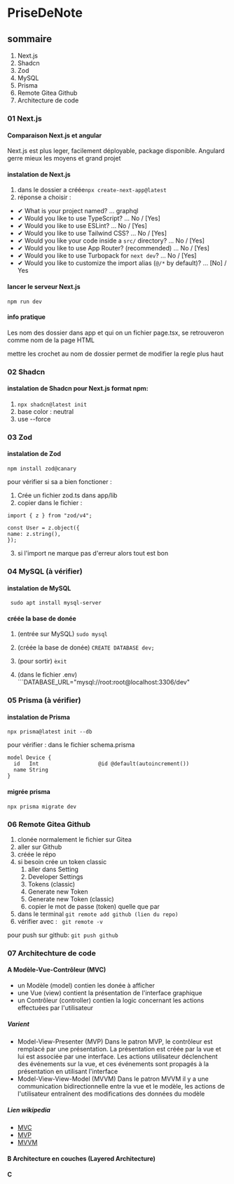 # PriseDeNote

## sommaire

1. Next.js
2. Shadcn
3. Zod
4. MySQL
5. Prisma
6. Remote Gitea Github
7. Architecture de code

### 01 Next.js

#### Comparaison Next.js et angular

Next.js est plus leger, facilement déployable, package disponible.
Angulard gerre mieux les moyens et grand projet

#### instalation de Next.js

1. dans le dossier a créée```npx create-next-app@latest```
2. réponse a choisir :
  - ✔ What is your project named? … graphql
  - ✔ Would you like to use TypeScript? … No / [Yes]
  - ✔ Would you like to use ESLint? … No / [Yes]
  - ✔ Would you like to use Tailwind CSS? … No / [Yes]
  - ✔ Would you like your code inside a `src/` directory? … No / [Yes]
  - ✔ Would you like to use App Router? (recommended) … No / [Yes]
  - ✔ Would you like to use Turbopack for `next dev`? … No / [Yes]
  - ✔ Would you like to customize the import alias (`@/*` by default)? … [No] / Yes

#### lancer le serveur Next.js
```npm run dev```

#### info pratique

Les nom des dossier dans app et qui on un fichier page.tsx, se retrouveron comme nom de la page HTML

mettre les crochet au nom de dossier permet de modifier la regle plus haut

### 02 Shadcn

#### instalation de Shadcn pour Next.js format npm:

1. ```npx shadcn@latest init```
2. base color : neutral
3. use --force

### 03 Zod

#### instalation de Zod

```npm install zod@canary```

pour vérifier si sa a bien fonctioner :

1. Crée un fichier zod.ts dans app/lib
2. copier dans le fichier :
  ```
import { z } from "zod/v4";
 
const User = z.object({
  name: z.string(),
});
```
3. si l'import ne marque pas d'erreur alors tout est bon

### 04 MySQL (à vérifier)

#### instalation de MySQL

``` sudo apt install mysql-server```

#### créée la base de donée

1. (entrée sur MySQL) ```sudo mysql```
2. (créée la base de donée) ```CREATE DATABASE dev;```
3. (pour sortir) ```èxit```
   
4. (dans le fichier .env) ```DATABASE_URL="mysql://root:root@localhost:3306/dev"

### 05 Prisma (à vérifier)

#### instalation de Prisma

```npx prisma@latest init --db```

pour vérifier :
dans le fichier schema.prisma

```
model Device {
  id   Int                   @id @default(autoincrement())
  name String
}
```

#### migrée prisma

```npx prisma migrate dev```

### 06 Remote Gitea Github

1. clonée normalement le fichier sur Gitea
2. aller sur Github
3. créée le répo
4. si besoin crée un token classic
   1. aller dans Setting
   2. Developer Settings
   3. Tokens (classic)
   4. Generate new Token
   5. Generate new Token (classic)
   6. copier le mot de passe (token) quelle que par
6. dans le terminal ```git remote add github (lien du repo)```
7. vérifier avec : ``` git remote -v```

pour push sur github: ```git push github```

### 07 Architechture de code

#### A Modèle-Vue-Contrôleur (MVC)

- un Modèle (model) contien les donée à afficher
- une Vue (view) contient la présentation de l'interface graphique
- un Contrôleur (controller) contien la logic concernant les actions effectuées par l'utilisateur

##### Varient

- Model-View-Presenter (MVP)
  Dans le patron MVP, le contrôleur est remplacé par une présentation. La présentation est créée par la vue  et lui est associée par une interface. Les actions utilisateur déclenchent des événements sur la vue, et ces événements sont propagés à la présentation en utilisant l'interface
- Model-View-View-Model (MVVM)
  Dans le patron MVVM il y a une communication bidirectionnelle entre la vue et le modèle, les actions de l'utilisateur entraînent des modifications des données du modèle

##### Lien wikipedia
- [MVC](https://fr.wikipedia.org/wiki/Mod%C3%A8le-vue-contr%C3%B4leur)
- [MVP](https://fr.wikipedia.org/wiki/Mod%C3%A8le-vue-pr%C3%A9sentation)
- [MVVM](https://fr.wikipedia.org/wiki/Mod%C3%A8le-vue-vue_mod%C3%A8le)

#### B Architecture en couches (Layered Architecture)

#### C
